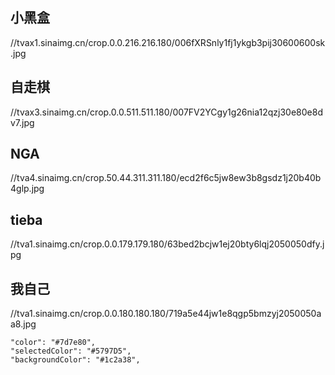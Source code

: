 
## 小黑盒
//tvax1.sinaimg.cn/crop.0.0.216.216.180/006fXRSnly1fj1ykgb3pij30600600sk.jpg

## 自走棋
//tvax3.sinaimg.cn/crop.0.0.511.511.180/007FV2YCgy1g26nia12qzj30e80e8dv7.jpg

## NGA
//tva4.sinaimg.cn/crop.50.44.311.311.180/ecd2f6c5jw8ew3b8gsdz1j20b40b4glp.jpg

## tieba
//tva1.sinaimg.cn/crop.0.0.179.179.180/63bed2bcjw1ej20bty6lqj2050050dfy.jpg

## 我自己
//tva1.sinaimg.cn/crop.0.0.180.180.180/719a5e44jw1e8qgp5bmzyj2050050aa8.jpg

    "color": "#7d7e80",
    "selectedColor": "#5797D5",
    "backgroundColor": "#1c2a38",